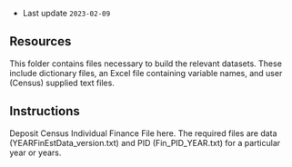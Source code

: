 
* Last update `2023-02-09`

## Resources

This folder contains files necessary to build the relevant datasets. These include dictionary files, an Excel file containing variable names, and user (Census) supplied text files.

## Instructions

Deposit Census Individual Finance File here. The required files are data (YEARFinEstData_version.txt) and PID (Fin_PID_YEAR.txt) for a particular year or years.